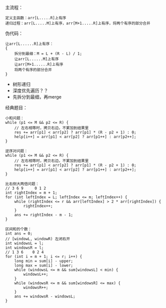     
主流程：

    定义主函数：arr[L.....R]上有序
    递归过程：arr[L.....M]上有序，arr[M+1.....R]上有序，将两个有序的部分合并

伪代码：

    让arr[L......R]上有序：
    {
        拆分到最细：M = L + (R - L) / 1;
        让arr[L......M]上有序
        让arr[M+1......R]上有序
        将两个有序的部分合并
    }

- 树形递归
- 深度优先遍历？？
- 先拆分到最细，再merge

经典题目：

    小和问题：
    while (p1 <= M && p2 <= R) {
        // 左右相等时，拷贝右边，不累加到结果里
        res += arr[p1] < arr[p2] ? arr[p1] * (R - p2 + 1) : 0;
        help[i++] = arr[p1] < arr[p2] ? arr[p1++] : arr[p2++];
    }

    逆序对问题：
    while (p1 <= M && p2 <= R) {
    	// 左右相等时，拷贝右边，不累加到结果里
    	res += arr[p1] < arr[p2] ? arr[p1] * (R - p2 + 1) : 0;
    	help[i++] = arr[p1] < arr[p2] ? arr[p1++] : arr[p2++];
	}

    比右侧大两倍问题：
    // 3 6 9 	 0 1 2
    int rightIndex = m + 1;
    for (int leftIndex = L; leftIndex <= m; leftIndex++) {
        while (rightIndex <= r && arr[leftIndex] > 2 * arr[rightIndex]) {
			rightIndex++;
        }
        ans += rightIndex - m - 1;
    }

    区间和的个数：
    int ans = 0;
    // [windowL, windowR) 左闭右开
    int windowsL = l;
    int windowsR = l;
    // 1 3 6    0 2 4
    for (int i = m + 1; i <= r; i++) {
        long min = sum[i] - upper;
        long max = sum[i] - lower;
        while (windowsL <= m && sum[windowsL] < min) {
            windowsL++;
        }
        while (windowsR <= m && sum[windowsR] <= max) {
            windowsR++;
        }
        ans += windowsR - windowsL;
    }
    


    
